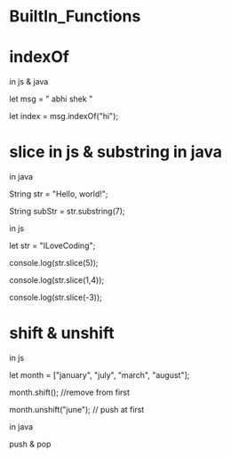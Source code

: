 # BuiltIn_Functions


# indexOf
in js & java

let msg = "  abhi   shek    "

let index = msg.indexOf("hi");


# slice in js & substring in java

in java

String str = "Hello, world!";

String subStr = str.substring(7);

in js

let str = "ILoveCoding";

console.log(str.slice(5));

console.log(str.slice(1,4));

console.log(str.slice(-3));


# shift & unshift
in js

let month = ["january", "july", "march", "august"];

month.shift();  //remove from first

month.unshift("june");   // push at first

in java

push & pop
